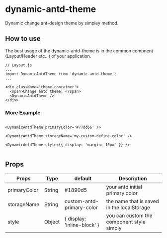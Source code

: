 # dynamic-antd-theme

Dynamic change ant-design theme by simpley method.

## How to use

The best usage of the dynamic-antd-theme is in the common compnent (Layout/Header etc...) of your application.

```
// Layout.js
...
import DynamicAntdTheme from 'dynamic-antd-theme';
...

<div className='theme-container'>
  <span>Change antd theme: </span>
  <DynamicAntdTheme />
</div>

```
### More Example

```

<DynamicAntdTheme primaryColor='#77dd66' />

<DynamicAntdTheme storageName='my-custom-define-color' />

<DynamicAntdTheme style={{ display: 'margin: 10px' }} />


```

## Props

| Props       | Type   | default                  | Description         |
| ---------- | ------ | --------------------- | ------------ |
| primaryColor   | String | #1890d5 |  your antd initial primary color      |
| storageName   | String |   custom-antd-primary-color  | the name that is saved in the localStorage    |
| style   | Object |  { display: 'inline-block' }  | you can custom the component style simply  |
